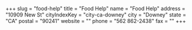 +++
slug = "food-help"
title = "Food Help"
name = "Food Help"
address = "10909 New St"
cityIndexKey = "city-ca-downey"
city = "Downey"
state = "CA"
postal = "90241"
website = ""
phone = "562 862-2438"
fax = ""
+++

